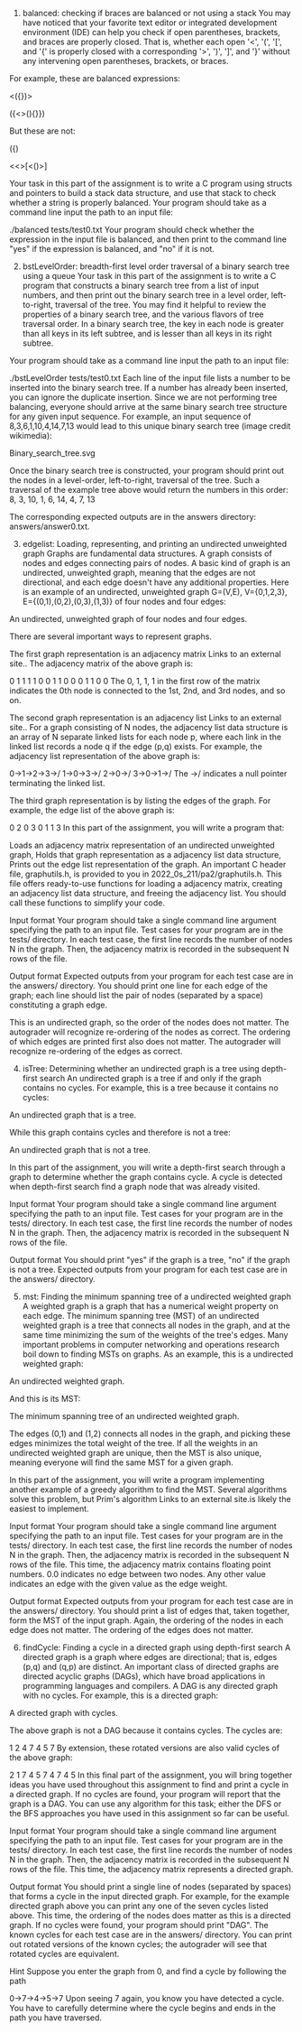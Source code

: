 1. balanced: checking if braces are balanced or not using a stack
You may have noticed that your favorite text editor or integrated development environment (IDE) can help you check if open parentheses, brackets, and braces are properly closed. That is, whether each open '<', '(', '[', and '{' is properly closed with a corresponding '>', ')', ']', and '}' without any intervening open parentheses, brackets, or braces.

For example, these are balanced expressions:

<({})>

({<>(){}})

But these are not:

({)

<<>[<()>]

Your task in this part of the assignment is to write a C program using structs and pointers to build a stack data structure, and use that stack to check whether a string is properly balanced. Your program should take as a command line input the path to an input file:

./balanced tests/test0.txt
Your program should check whether the expression in the input file is balanced, and then print to the command line "yes" if the expression is balanced, and "no" if it is not.

2. bstLevelOrder: breadth-first level order traversal of a binary search tree using a queue 
Your task in this part of the assignment is to write a C program that constructs a binary search tree from a list of input numbers, and then print out the binary search tree in a level order, left-to-right, traversal of the tree. You may find it helpful to review the properties of a binary search tree, and the various flavors of tree traversal order. In a binary search tree, the key in each node is greater than all keys in its left subtree, and is lesser than all keys in its right subtree.

Your program should take as a command line input the path to an input file:

./bstLevelOrder tests/test0.txt
Each line of the input file lists a number to be inserted into the binary search tree. If a number has already been inserted, you can ignore the duplicate insertion. Since we are not performing tree balancing, everyone should arrive at the same binary search tree structure for any given input sequence. For example, an input sequence of 8,3,6,1,10,4,14,7,13 would lead to this unique binary search tree (image credit wikimedia):

Binary_search_tree.svg

Once the binary search tree is constructed, your program should print out the nodes in a level-order, left-to-right, traversal of the tree.  Such a traversal of the example tree above would return the numbers in this order: 8, 3, 10, 1, 6, 14, 4, 7, 13

The corresponding expected outputs are in the answers directory: answers/answer0.txt.

3. edgelist: Loading, representing, and printing an undirected unweighted graph 
Graphs are fundamental data structures. A graph consists of nodes and edges connecting pairs of nodes. A basic kind of graph is an undirected, unweighted graph, meaning that the edges are not directional, and each edge doesn't have any additional properties. Here is an example of an undirected, unweighted graph G=(V,E), V={0,1,2,3}, E={(0,1),(0,2),(0,3),(1,3)} of four nodes and four edges:

An undirected, unweighted graph of four nodes and four edges.

There are several important ways to represent graphs.

The first graph representation is an adjacency matrix Links to an external site.. The adjacency matrix of the above graph is:

0 1 1 1 
1 0 0 1 
1 0 0 0 
1 1 0 0
The 0, 1, 1, 1 in the first row of the matrix indicates the 0th node is connected to the 1st, 2nd, and 3rd nodes, and so on.

The second graph representation is an adjacency list Links to an external site.. For a graph consisting of N nodes, the adjacency list data structure is an array of N separate linked lists for each node p, where each link in the linked list records a node q if the edge (p,q) exists. For example, the adjacency list representation of the above graph is:

0->1->2->3->/
1->0->3->/
2->0->/
3->0->1->/
The ->/ indicates a null pointer terminating the linked list.

The third graph representation is by listing the edges of the graph. For example, the edge list of the above graph is:

0 2
0 3
0 1
1 3
In this part of the assignment, you will write a program that:

Loads an adjacency matrix representation of an undirected unweighted graph,
Holds that graph representation as a adjacency list data structure,
Prints out the edge list representation of the graph.
An important C header file, graphutils.h, is provided to you in 2022_0s_211/pa2/graphutils.h. This file offers ready-to-use functions for loading a adjacency matrix, creating an adjacency list data structure, and freeing the adjacency list. You should call these functions to simplify your code.

Input format
Your program should take a single command line argument specifying the path to an input file. Test cases for your program are in the tests/ directory. In each test case, the first line records the number of nodes N in the graph. Then, the adjacency matrix is recorded in the subsequent N rows of the file.

Output format
Expected outputs from your program for each test case are in the answers/ directory. You should print one line for each edge of the graph; each line should list the pair of nodes (separated by a space) constituting a graph edge.

This is an undirected graph, so the order of the nodes does not matter. The autograder will recognize re-ordering of the nodes as correct. The ordering of which edges are printed first also does not matter. The autograder will recognize re-ordering of the edges as correct.

4. isTree: Determining whether an undirected graph is a tree using depth-first search 
An undirected graph is a tree if and only if the graph contains no cycles. For example, this is a tree because it contains no cycles:

An undirected graph that is a tree.

While this graph contains cycles and therefore is not a tree:

An undirected graph that is not a tree.

In this part of the assignment, you will write a depth-first search through a graph to determine whether the graph contains cycle. A cycle is detected when depth-first search find a graph node that was already visited.

Input format
Your program should take a single command line argument specifying the path to an input file. Test cases for your program are in the tests/ directory. In each test case, the first line records the number of nodes N in the graph. Then, the adjacency matrix is recorded in the subsequent N rows of the file.

Output format
You should print "yes" if the graph is a tree, "no" if the graph is not a tree. Expected outputs from your program for each test case are in the answers/ directory.

5. mst: Finding the minimum spanning tree of a undirected weighted graph 
A weighted graph is a graph that has a numerical weight property on each edge. The minimum spanning tree (MST) of an undirected weighted graph is a tree that connects all nodes in the graph, and at the same time minimizing the sum of the weights of the tree's edges. Many important problems in computer networking and operations research boil down to finding MSTs on graphs. As an example, this is a undirected weighted graph:

An undirected weighted graph.

And this is its MST:

The minimum spanning tree of an undirected weighted graph.

The edges (0,1) and (1,2) connects all nodes in the graph, and picking these edges minimizes the total weight of the tree. If all the weights in an undirected weighted graph are unique, then the MST is also unique, meaning everyone will find the same MST for a given graph.

In this part of the assignment, you will write a program implementing another example of a greedy algorithm to find the MST. Several algorithms solve this problem, but Prim's algorithm Links to an external site.is likely the easiest to implement.

Input format
Your program should take a single command line argument specifying the path to an input file. Test cases for your program are in the tests/ directory. In each test case, the first line records the number of nodes N in the graph. Then, the adjacency matrix is recorded in the subsequent N rows of the file. This time, the adjacency matrix contains floating point numbers. 0.0 indicates no edge between two nodes. Any other value indicates an edge with the given value as the edge weight.

Output format
Expected outputs from your program for each test case are in the answers/ directory. You should print a list of edges that, taken together, form the MST of the input graph. Again, the ordering of the nodes in each edge does not matter. The ordering of the edges does not matter. 

6. findCycle: Finding a cycle in a directed graph using depth-first search 
A directed graph is a graph where edges are directional; that is, edges (p,q) and (q,p) are distinct. An important class of directed graphs are directed acyclic graphs (DAGs), which have broad applications in programming languages and compilers. A DAG is any directed graph with no cycles. For example, this is a directed graph:

A directed graph with cycles.

The above graph is not a DAG because it contains cycles. The cycles are:

1 2 
4 7 
4 5 7 
By extension, these rotated versions are also valid cycles of the above graph:

2 1 
7 4 
5 7 4 
7 4 5 
In this final part of the assignment, you will bring together ideas you have used throughout this assignment to find and print a cycle in a directed graph. If no cycles are found, your program will report that the graph is a DAG. You can use any algorithm for this task; either the DFS or the BFS approaches you have used in this assignment so far can be useful.

Input format
Your program should take a single command line argument specifying the path to an input file. Test cases for your program are in the tests/ directory. In each test case, the first line records the number of nodes N in the graph. Then, the adjacency matrix is recorded in the subsequent N rows of the file. This time, the adjacency matrix represents a directed graph.

Output format
You should print a single line of nodes (separated by spaces) that forms a cycle in the input directed graph. For example, for the example directed graph above you can print any one of the seven cycles listed above. This time, the ordering of the nodes does matter as this is a directed graph. If no cycles were found, your program should print "DAG". The known cycles for each test case are in the answers/ directory. You can print out rotated versions of the known cycles; the autograder will see that rotated cycles are equivalent.

Hint
Suppose you enter the graph from 0, and find a cycle by following the path

0->7->4->5->7
Upon seeing 7 again, you know you have detected a cycle. You have to carefully determine where the cycle begins and ends in the path you have traversed.
